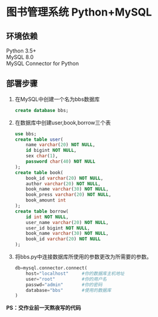 # 图书管理系统 Python+MySQL
## 环境依赖
Python 3.5+   
MySQL 8.0  
MySQL Connector for Python
## 部署步骤
1. 在MySQL中创建一个名为bbs数据库
    ```sql
    create database bbs;
    ```
2. 在数据库中创建user,book,borrow三个表
    ```sql
    use bbs;
    create table user(
        name varchar(20) NOT NULL,
        id bigint NOT NULL,
        sex char(1),
        password char(40) NOT NULL
    );
    create table book(
        book_id varchar(20) NOT NULL,
        author varchar(20) NOT NULL,
        book_name varchar(30) NOT NULL,
        book_press varchar(20) NOT NULL,
        book_amount int
    );
    create table borrow(
        id int NOT NULL,
        user_name varchar(20) NOT NULL,
        user_id bigint NOT NULL,
        book_name varchar(30) NOT NULL,
        book_id varchar(20) NOT NULL
    );
    ```
3. 将bbs.py中连接数据库所使用的参数更改为所需要的参数。  
   ```python
   db=mysql.connector.connect(
       host="localhost"     #你的数据库主机地址
       user="root"          #你的用户名
       passwd="admin"       #你的密码
       database="bbs"       #使用的数据库
   )
   ```

**PS：交作业前一天熬夜写的代码**